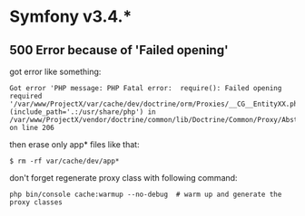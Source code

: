 # Symfony v3.4.*
## 500 Error because of 'Failed opening'

got error like something:
```
Got error 'PHP message: PHP Fatal error:  require(): Failed opening required '/var/www/ProjectX/var/cache/dev/doctrine/orm/Proxies/__CG__EntityXX.php' (include_path='.:/usr/share/php') in /var/www/ProjectX/vendor/doctrine/common/lib/Doctrine/Common/Proxy/AbstractProxyFactory.php on line 206
```

then erase only app* files like that:
```
$ rm -rf var/cache/dev/app*
```


don't forget regenerate proxy class with following command:
```
php bin/console cache:warmup --no-debug  # warm up and generate the proxy classes
```
